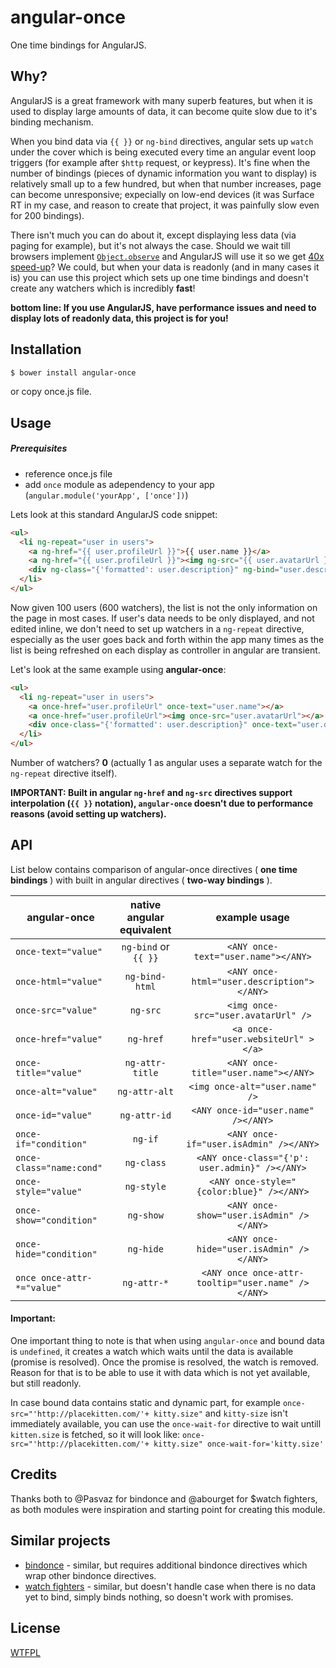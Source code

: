 angular-once
=====================

One time bindings for AngularJS.
## Why?

AngularJS is a great framework with many superb features, but when it is used to display large amounts 
of data, it can become quite slow due to it's binding mechanism.

When you bind data via `{{ }}` or `ng-bind` directives, 
angular sets up `watch` under the cover which is being executed every time an angular event loop triggers (for example after `$http` request, or keypress).
It's fine when the number of bindings (pieces of dynamic information you want to display) is relatively small up to a few hundred,
but when that number increases, page can become unresponsive; expecially on low-end devices
(it was Surface RT in my case, and reason to create that project, it was painfully slow even for 200 bindings).

There isn't much you can do about it, except displaying less data (via paging for example), but it's not always the case.
Should we wait till browsers implement [`Object.observe`](http://updates.html5rocks.com/2012/11/Respond-to-change-with-Object-observe) and AngularJS 
will use it so we get [40x speed-up](https://mail.mozilla.org/pipermail/es-discuss/2012-September/024978.html)?
We could, but when your data is readonly (and in many cases it is) you can use this project which sets up one time bindings 
and doesn't create any watchers which is incredibly **fast**!

**bottom line: If you use AngularJS, have performance issues and need to display lots of readonly data, this project is for you!**




## Installation

```sh
$ bower install angular-once
```

or copy once.js file.

## Usage
##### Prerequisites
* reference once.js file
* add `once` module as adependency to your app (`angular.module('yourApp', ['once'])`)



Lets look at this standard AngularJS code snippet:

```html
<ul>
  <li ng-repeat="user in users">
    <a ng-href="{{ user.profileUrl }}">{{ user.name }}</a>
    <a ng-href="{{ user.profileUrl }}"><img ng-src="{{ user.avatarUrl }}"></a>
    <div ng-class="{'formatted': user.description}" ng-bind="user.description"></div>
  </li>
</ul>
```

Now given 100 users (600 watchers), the list is not the only information on the page in most cases.
If user's data needs to be only displayed, and not edited inline, we don't need to set up watchers in a `ng-repeat` directive, especially as the user goes back and forth within the app many times as the list is being refreshed on each display as controller in angular are transient.

Let's look at the same example using **angular-once**:
```html
<ul>
  <li ng-repeat="user in users">
    <a once-href="user.profileUrl" once-text="user.name"></a>
    <a once-href="user.profileUrl"><img once-src="user.avatarUrl"></a>
    <div once-class="{'formatted': user.description}" once-text="user.description"></div>
  </li>
</ul>
```
Number of watchers? **0** (actually 1 as angular uses a separate watch for the `ng-repeat` directive itself).

**IMPORTANT: Built in angular `ng-href` and `ng-src` directives support interpolation (`{{ }}` notation), `angular-once` doesn't due to performance reasons (avoid setting up watchers).**

## API

List below contains comparison of angular-once directives ( **one time bindings** ) with built in angular directives ( **two-way bindings** ).

|   angular-once | native angular equivalent  | example usage  |
| ------------- |:-------------:|:-----:|
| `once-text="value"`     | `ng-bind` or `{{ }}`  |`<ANY once-text="user.name"></ANY>`|
| `once-html="value"`     | `ng-bind-html` |`<ANY once-html="user.description"></ANY>`|
| `once-src="value"`     | `ng-src` |`<img once-src="user.avatarUrl" />`|
| `once-href="value"`     | `ng-href` |`<a once-href="user.websiteUrl" ></a>`|
| `once-title="value"`     | `ng-attr-title` |`<ANY once-title="user.name"></ANY>`|
| `once-alt="value"`     | `ng-attr-alt` |`<img once-alt="user.name" />`|
| `once-id="value"`     | `ng-attr-id` |`<ANY once-id="user.name" /></ANY>`|
| `once-if="condition"`     | `ng-if` |`<ANY once-if="user.isAdmin" /></ANY>`|
| `once-class="name:cond"`     | `ng-class` |`<ANY once-class="{'p': user.admin}" /></ANY>`|
| `once-style="value"`     | `ng-style` |`<ANY once-style="{color:blue}" /></ANY>`|
| `once-show="condition"`     | `ng-show` |`<ANY once-show="user.isAdmin" /></ANY>`|
| `once-hide="condition"`     | `ng-hide` |`<ANY once-hide="user.isAdmin" /></ANY>`|
| `once once-attr-*="value"`     | `ng-attr-*` |`<ANY once once-attr-tooltip="user.name" /></ANY>`|


#### Important:
One important thing to note is that when using `angular-once` and bound data is `undefined`, it creates a watch which waits until the data is available (promise is resolved). Once the promise is resolved, the watch is removed. Reason for that is to be able to use it with data which is not yet available, but still readonly.

In case bound data contains static and dynamic part, for example `once-src="'http://placekitten.com/'+ kitty.size"` and `kitty-size` isn't
immediately available, you can use the `once-wait-for` directive to wait untill `kitten.size` is fetched, so it will look like:
`once-src="'http://placekitten.com/'+ kitty.size" once-wait-for='kitty.size'`

## Credits
Thanks both to @Pasvaz for bindonce and @abourget for $watch fighters, as both modules were inspiration and starting point for creating this module.

## Similar projects
* [bindonce](https://github.com/Pasvaz/bindonce) - similar, but requires additional bindonce directives which wrap other bindonce directives.
* [watch fighters](https://github.com/abourget/abourget-angular) - similar, but doesn't handle case when there is no data yet to bind, simply binds nothing, so doesn't work with promises.

## License
  [WTFPL](LICENSE.txt)